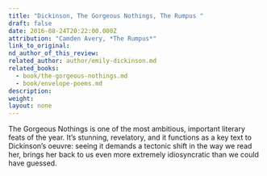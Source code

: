 ```yaml
---
title: "Dickinson, The Gorgeous Nothings, The Rumpus "
draft: false
date: 2016-08-24T20:22:00.000Z
attribution: "Camden Avery, *The Rumpus*"
link_to_original:
nd_author_of_this_review:
related_author: author/emily-dickinson.md
related_books:
  - book/the-gorgeous-nothings.md
  - book/envelope-poems.md
description:
weight:
layout: none
---
```

The Gorgeous Nothings is one of the most ambitious, important literary feats of the year. It’s stunning, revelatory, and it functions as a key text to Dickinson’s oeuvre: seeing it demands a tectonic shift in the way we read her, brings her back to us even more extremely idiosyncratic than we could have guessed.

